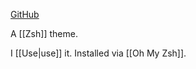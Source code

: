 [GitHub](https://github.com/romkatv/powerlevel10k)

A [[Zsh]] theme.

I [[Use|use]] it. Installed via [[Oh My Zsh]].
